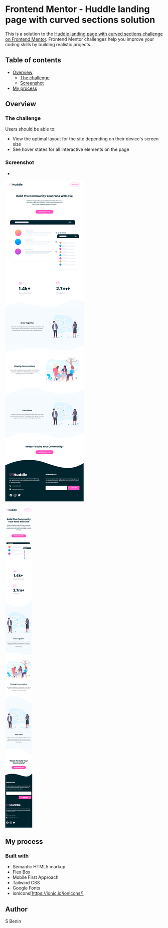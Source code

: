 # Frontend Mentor - Huddle landing page with curved sections solution

This is a solution to the [Huddle landing page with curved sections challenge on Frontend Mentor](https://www.frontendmentor.io/challenges/huddle-landing-page-with-curved-sections-5ca5ecd01e82137ec91a50f2). Frontend Mentor challenges help you improve your coding skills by building realistic projects. 

## Table of contents

- [Overview](#overview)
  - [The challenge](#the-challenge)
  - [Screenshot](#screenshot)
- [My process](#my-process)

## Overview

### The challenge

Users should be able to:

- View the optimal layout for the site depending on their device's screen size
- See hover states for all interactive elements on the page

### Screenshot

-
![desktop_version](./huddle_landing_page_with_curved_sections_desktop_version.png)

![mobile_version](./huddle_landing_page_with_curved_sections_mobile_version.png)

## My process

### Built with

- Semantic HTML5 markup
- Flex Box
- Mobile First Approach
- Tailwind CSS
- Google Fonts
- ionicons[https://ionic.io/ionicons/] 

## Author

 S Benin 